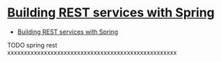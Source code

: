 # [Building REST services with Spring](https://spring.io/guides/tutorials/rest/)

- [Building REST services with Spring](#building-rest-services-with-spring)













TODO spring rest xxxxxxxxxxxxxxxxxxxxxxxxxxxxxxxxxxxxxxxxxxxxxxxxxxx